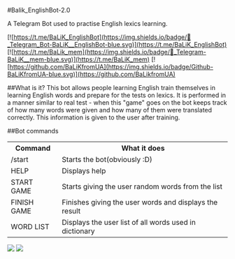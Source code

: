 #Balik_EnglishBot-2.0

A Telegram Bot used to practise English lexics learning.


[![https://t.me/BaLiK_EnglishBot](https://img.shields.io/badge/💬_Telegram_Bot-BaLiK__EnglishBot-blue.svg)](https://t.me/BaLiK_EnglishBot)
[![https://t.me/BaLik_mem](https://img.shields.io/badge/💬_Telegram-BaLiK__mem-blue.svg)](https://t.me/BaLiK_mem)
[![https://github.com/BaLiKfromUA](https://img.shields.io/badge/Github-BaLiKfromUA-blue.svg)](https://github.com/BaLikfromUA)

##What is it?
This bot allows people learning English train themselves in learning English words and prepare for the tests on lexics. It is performed in a manner similar to real test - when this "game" goes on the bot keeps track of how many words were given and how many of them were translated correctly. This information is given to the user after training.


##Bot commands

<table>
    <tr>
        <th>Command</th>
        <th>What it does</th>
    </tr>
    <tr>
        <td>/start</th>
        <td>Starts the bot(obviously :D)</th>
    </tr>
    <tr>
        <td>HELP</th>
        <td>Displays help</th>
    </tr>
    <tr>
        <td>START GAME</th>
        <td>Starts giving the user random words from the list</th>
    </tr>
    <tr>
        <td>FINISH GAME</th>
        <td>Finishes giving the user words and displays the result</th>
    </tr>
    <tr>
        <td>WORD LIST</th>
        <td>Displays the user list of all words used in dictionary</th>
    </tr>
</table>

![](https://www.dropbox.com/s/92coyr12e7as3j0/1.png?dl=0)
![](https://www.dropbox.com/s/rwchopm27ahl3z5/2.png?dl=0)